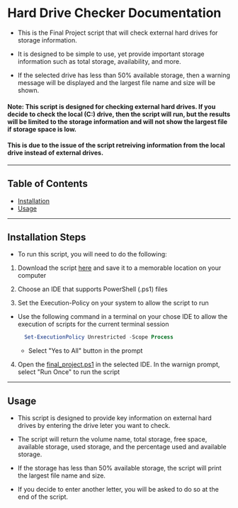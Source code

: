 # Hard Drive Checker Documentation

- This is the Final Project script that will check external hard drives for storage information. 

- It is designed to be simple to use, yet provide important storage information such as total storage, availability, and more. 

- If the selected drive has less than 50% available storage, then a warning message will be displayed and the largest file name and size will be shown. 

#### Note: This script is designed for checking external hard drives. If you decide to check the local (C:) drive, then the script will run, but the results will be limited to the storage information and will not show the largest file if storage space is low. 

#### This is due to the issue of the script retreiving information from the local drive instead of external drives.

---

## Table of Contents

- [Installation](#instlalation)
- [Usage](#usage)

---

## Installation Steps

- To run this script, you will need to do the following:

1. Download the script [here](./final_project.ps1) and save it to a memorable location on your computer

2. Choose an IDE that supports PowerShell (.ps1) files

3. Set the Execution-Policy on your system to allow the script to run

  - Use the following command in a terminal on your chose IDE to allow the execution of scripts for the current terminal session

    ```powershell
      Set-ExecutionPolicy Unrestricted -Scope Process
      ```

    - Select "Yes to All" button in the prompt

4. Open the [final_project.ps1](./final_project.ps1) in the selected IDE. In the warnign prompt, select "Run Once" to run the script

---

## Usage

- This script is designed to provide key information on external hard drives by entering the drive leter you want to check.

- The script will return the volume name, total storage, free space, available storage, used storage, and the percentage used and available storage.

- If the storage has less than 50% available storage, the script will print the largest file name and size.

- If you decide to enter another letter, you will be asked to do so at the end of the script.


